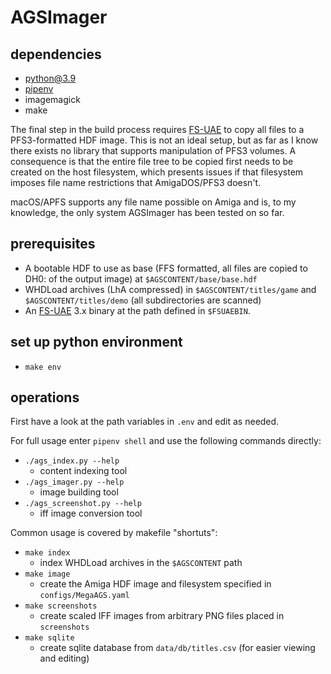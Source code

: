 # AGSImager

## dependencies
- python@3.9
- [pipenv](https://pipenv.readthedocs.io)
- imagemagick
- make

The final step in the build process requires [FS-UAE](https://fs-uae.net) to copy all files to a PFS3-formatted HDF image. This is not an ideal setup, but as far as I know there exists no library that supports manipulation of PFS3 volumes. A consequence is that the entire file tree to be copied first needs to be created on the host filesystem, which presents issues if that filesystem imposes file name restrictions that AmigaDOS/PFS3 doesn't. 

macOS/APFS supports any file name possible on Amiga and is, to my knowledge, the only system AGSImager has been tested on so far. 

## prerequisites
- A bootable HDF to use as base (FFS formatted, all files are copied to DH0: of the output image) at `$AGSCONTENT/base/base.hdf`
- WHDLoad archives (LhA compressed) in `$AGSCONTENT/titles/game` and `$AGSCONTENT/titles/demo` (all subdirectories are scanned)
- An [FS-UAE](https://fs-uae.net) 3.x binary at the path defined in `$FSUAEBIN`. 

## set up python environment
- `make env`

## operations

First have a look at the path variables in `.env` and edit as needed.

For full usage enter `pipenv shell` and use the following commands directly:

- `./ags_index.py --help`
  - content indexing tool
- `./ags_imager.py --help`
  - image building tool
- `./ags_screenshot.py --help`
  - iff image conversion tool

Common usage is covered by makefile "shortuts":

- `make index`
  - index WHDLoad archives in the `$AGSCONTENT` path
- `make image`
  - create the Amiga HDF image and filesystem specified in `configs/MegaAGS.yaml`
- `make screenshots`
  - create scaled IFF images from arbitrary PNG files placed in `screenshots` 
- `make sqlite`
  - create sqlite database from `data/db/titles.csv` (for easier viewing and editing)
 